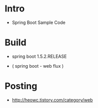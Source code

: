 # Intro

* Spring Boot Sample Code

# Build

* spring boot 1.5.2.RELEASE

* ( spring boot - web flux )

# Posting

* http://heowc.tistory.com/category/web
